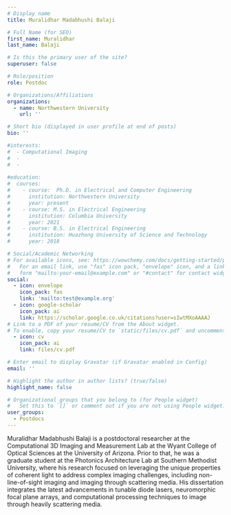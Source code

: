 ```yaml
---
# Display name
title: Muralidhar Madabhushi Balaji

# Full Name (for SEO)
first_name: Muralidhar
last_name: Balaji

# Is this the primary user of the site?
superuser: false

# Role/position
role: Postdoc

# Organizations/Affiliations
organizations:
  - name: Northwestern University
    url: ''

# Short bio (displayed in user profile at end of posts)
bio: ''

#interests:
#  - Computational Imaging
#  - 
#  - 
  
#education:
#  courses:
#    - course:  Ph.D. in Electrical and Computer Engineering
#      institution: Northwestern University
#      year: present
#    - course: M.S. in Electrical Engineering
#      institution: Columbia University
#      year: 2021
#    - course: B.S. in Electrical Engineering
#      institution: Huazhong University of Science and Technology
#      year: 2018

# Social/Academic Networking
# For available icons, see: https://wowchemy.com/docs/getting-started/page-builder/#icons
#   For an email link, use "fas" icon pack, "envelope" icon, and a link in the
#   form "mailto:your-email@example.com" or "#contact" for contact widget.
social:
  - icon: envelope
    icon_pack: fas
    link: 'mailto:test@example.org'
  - icon: google-scholar
    icon_pack: ai
    link: https://scholar.google.co.uk/citations?user=sIwtMXoAAAAJ
# Link to a PDF of your resume/CV from the About widget.
# To enable, copy your resume/CV to `static/files/cv.pdf` and uncomment the lines below.
  - icon: cv
    icon_pack: ai
    link: files/cv.pdf

# Enter email to display Gravatar (if Gravatar enabled in Config)
email: ''

# Highlight the author in author lists? (true/false)
highlight_name: false

# Organizational groups that you belong to (for People widget)
#   Set this to `[]` or comment out if you are not using People widget.
user_groups:
  - Postdocs
---
```


Muralidhar Madabhushi Balaji is a postdoctoral researcher at the Computational 3D Imaging and Measurement Lab at the Wyant College of Optical Sciences at the University of Arizona. Prior to that, he was a graduate student at the Photonics Architecture Lab at Southern Methodist University, where his research focused on leveraging the unique properties of coherent light to address complex imaging challenges, including non-line-of-sight imaging and imaging through scattering media. His dissertation integrates the latest advancements in tunable diode lasers, neuromorphic focal plane arrays, and computational processing techniques to image through heavily scattering media.

